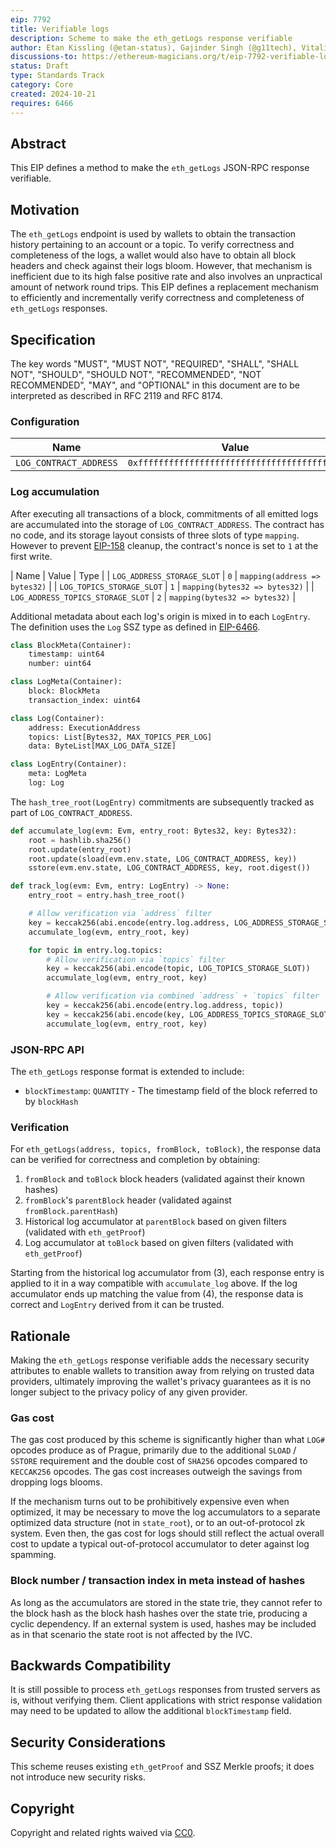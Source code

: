 ```yaml
---
eip: 7792
title: Verifiable logs
description: Scheme to make the eth_getLogs response verifiable
author: Etan Kissling (@etan-status), Gajinder Singh (@g11tech), Vitalik Buterin (@vbuterin)
discussions-to: https://ethereum-magicians.org/t/eip-7792-verifiable-logs/21424
status: Draft
type: Standards Track
category: Core
created: 2024-10-21
requires: 6466
---
```


## Abstract

This EIP defines a method to make the `eth_getLogs` JSON-RPC response verifiable.

## Motivation

The `eth_getLogs` endpoint is used by wallets to obtain the transaction history pertaining to an account or a topic. To verify correctness and completeness of the logs, a wallet would also have to obtain all block headers and check against their logs bloom. However, that mechanism is inefficient due to its high false positive rate and also involves an unpractical amount of network round trips. This EIP defines a replacement mechanism to efficiently and incrementally verify correctness and completeness of `eth_getLogs` responses.

## Specification

The key words "MUST", "MUST NOT", "REQUIRED", "SHALL", "SHALL NOT", "SHOULD", "SHOULD NOT", "RECOMMENDED", "NOT RECOMMENDED", "MAY", and "OPTIONAL" in this document are to be interpreted as described in RFC 2119 and RFC 8174.

### Configuration

| Name | Value |
| - | - |
| `LOG_CONTRACT_ADDRESS` | `0xfffffffffffffffffffffffffffffffffffffffe` |

### Log accumulation

After executing all transactions of a block, commitments of all emitted logs are accumulated into the storage of `LOG_CONTRACT_ADDRESS`. The contract has no code, and its storage layout consists of three slots of type `mapping`. However to prevent [EIP-158](./eip-158.md) cleanup, the contract's nonce is set to `1` at the first write.

| Name | Value | Type |
| `LOG_ADDRESS_STORAGE_SLOT` | `0` | `mapping(address => bytes32)` |
| `LOG_TOPICS_STORAGE_SLOT` | `1` | `mapping(bytes32 => bytes32)` |
| `LOG_ADDRESS_TOPICS_STORAGE_SLOT` | `2` | `mapping(bytes32 => bytes32)` |

Additional metadata about each log's origin is mixed in to each `LogEntry`. The definition uses the `Log` SSZ type as defined in [EIP-6466](./eip-6466.md).

```python
class BlockMeta(Container):
    timestamp: uint64
    number: uint64

class LogMeta(Container):
    block: BlockMeta
    transaction_index: uint64

class Log(Container):
    address: ExecutionAddress
    topics: List[Bytes32, MAX_TOPICS_PER_LOG]
    data: ByteList[MAX_LOG_DATA_SIZE]

class LogEntry(Container):
    meta: LogMeta
    log: Log
```

The `hash_tree_root(LogEntry)` commitments are subsequently tracked as part of `LOG_CONTRACT_ADDRESS`.

```python
def accumulate_log(evm: Evm, entry_root: Bytes32, key: Bytes32):
    root = hashlib.sha256()
    root.update(entry_root)
    root.update(sload(evm.env.state, LOG_CONTRACT_ADDRESS, key))
    sstore(evm.env.state, LOG_CONTRACT_ADDRESS, key, root.digest())

def track_log(evm: Evm, entry: LogEntry) -> None:
    entry_root = entry.hash_tree_root()

    # Allow verification via `address` filter
    key = keccak256(abi.encode(entry.log.address, LOG_ADDRESS_STORAGE_SLOT))
    accumulate_log(evm, entry_root, key)

    for topic in entry.log.topics:
        # Allow verification via `topics` filter
        key = keccak256(abi.encode(topic, LOG_TOPICS_STORAGE_SLOT))
        accumulate_log(evm, entry_root, key)

        # Allow verification via combined `address` + `topics` filter
        key = keccak256(abi.encode(entry.log.address, topic))
        key = keccak256(abi.encode(key, LOG_ADDRESS_TOPICS_STORAGE_SLOT))
        accumulate_log(evm, entry_root, key)
```

### JSON-RPC API

The `eth_getLogs` response format is extended to include:

- `blockTimestamp`: `QUANTITY` - The timestamp field of the block referred to by `blockHash`

### Verification

For `eth_getLogs(address, topics, fromBlock, toBlock)`, the response data can be verified for correctness and completion by obtaining:

1. `fromBlock` and `toBlock` block headers (validated against their known hashes)
2. `fromBlock`'s `parentBlock` header (validated against `fromBlock.parentHash`)
3. Historical log accumulator at `parentBlock` based on given filters (validated with `eth_getProof`)
4. Log accumulator at `toBlock` based on given filters (validated with `eth_getProof`)

Starting from the historical log accumulator from (3), each response entry is applied to it in a way compatible with `accumulate_log` above. If the log accumulator ends up matching the value from (4), the response data is correct and `LogEntry` derived from it can be trusted.

## Rationale

Making the `eth_getLogs` response verifiable adds the necessary security attributes to enable wallets to transition away from relying on trusted data providers, ultimately improving the wallet's privacy guarantees as it is no longer subject to the privacy policy of any given provider.

### Gas cost

The gas cost produced by this scheme is significantly higher than what `LOG#` opcodes produce as of Prague, primarily due to the additional `SLOAD` / `SSTORE` requirement and the double cost of `SHA256` opcodes compared to `KECCAK256` opcodes. The gas cost increases outweigh the savings from dropping logs blooms.

If the mechanism turns out to be prohibitively expensive even when optimized, it may be necessary to move the log accumulators to a separate optimized data structure (not in `state_root`), or to an out-of-protocol zk system. Even then, the gas cost for logs should still reflect the actual overall cost to update a typical out-of-protocol accumulator to deter against log spamming.

### Block number / transaction index in meta instead of hashes

As long as the accumulators are stored in the state trie, they cannot refer to the block hash as the block hash hashes over the state trie, producing a cyclic dependency. If an external system is used, hashes may be included as in that scenario the state root is not affected by the IVC.

## Backwards Compatibility

It is still possible to process `eth_getLogs` responses from trusted servers as is, without verifying them. Client applications with strict response validation may need to be updated to allow the additional `blockTimestamp` field.

## Security Considerations

This scheme reuses existing `eth_getProof` and SSZ Merkle proofs; it does not introduce new security risks.

## Copyright

Copyright and related rights waived via [CC0](../LICENSE.md).
